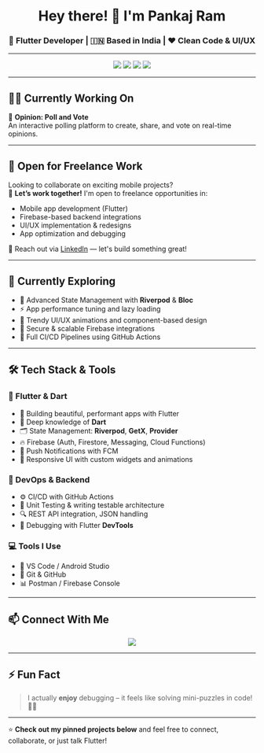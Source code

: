 <h1 align="center">Hey there! 👋 I'm Pankaj Ram</h1>
<h3 align="center">🚀 Flutter Developer | 🇮🇳 Based in India | ❤️ Clean Code & UI/UX</h3>

---

<p align="center">
  <img src="https://img.shields.io/badge/Flutter-Expert-blue?logo=flutter&logoColor=white&style=flat-square" />
  <img src="https://img.shields.io/badge/Dart-Lover-0175C2?logo=dart&logoColor=white&style=flat-square" />
  <img src="https://img.shields.io/badge/Firebase-Integrated-FFCA28?logo=firebase&logoColor=white&style=flat-square" />
  <img src="https://img.shields.io/badge/State%20Management-GetX|Riverpod-brightgreen?style=flat-square" />
</p>

---

## 👨‍💻 Currently Working On
🎯 **Opinion: Poll and Vote**  
An interactive polling platform to create, share, and vote on real-time opinions.

---

## 💼 Open for Freelance Work
Looking to collaborate on exciting mobile projects?  
📲 **Let’s work together!** I'm open to freelance opportunities in:
- Mobile app development (Flutter)
- Firebase-based backend integrations
- UI/UX implementation & redesigns
- App optimization and debugging

📩 Reach out via [LinkedIn](https://www.linkedin.com/in/pankaj-ram-ab85ba271/) — let's build something great!

---

## 🌱 Currently Exploring
- 🔁 Advanced State Management with **Riverpod** & **Bloc**
- ⚡ App performance tuning and lazy loading
- 🎨 Trendy UI/UX animations and component-based design
- 🔐 Secure & scalable Firebase integrations
- 🔧 Full CI/CD Pipelines using GitHub Actions

---

## 🛠 Tech Stack & Tools

### 🔹 Flutter & Dart
- 📱 Building beautiful, performant apps with Flutter
- 🧠 Deep knowledge of **Dart**
- 🗂 State Management: **Riverpod**, **GetX**, **Provider**
- 🔥 Firebase (Auth, Firestore, Messaging, Cloud Functions)
- 🔔 Push Notifications with FCM
- 🧩 Responsive UI with custom widgets and animations

### 🔸 DevOps & Backend
- ⚙️ CI/CD with GitHub Actions
- 🧪 Unit Testing & writing testable architecture
- 🔍 REST API integration, JSON handling
- 🔎 Debugging with Flutter **DevTools**

### 💻 Tools I Use
- 💬 VS Code / Android Studio
- 🔧 Git & GitHub
- 📊 Postman / Firebase Console

---

## 📫 Connect With Me

<p align="center">
  <a href="https://www.linkedin.com/in/pankaj-ram-ab85ba271/">
    <img src="https://img.shields.io/badge/LinkedIn-Pankaj%20Ram-blue?logo=linkedin&style=for-the-badge" />
  </a>
</p>

---

## ⚡ Fun Fact

> I actually **enjoy** debugging – it feels like solving mini-puzzles in code! 🧩🐞

---

⭐ **Check out my pinned projects below** and feel free to connect, collaborate, or just talk Flutter!
